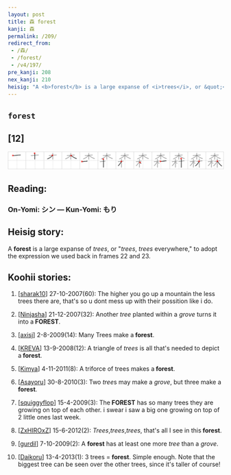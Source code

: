 ```yaml
---
layout: post
title: 森 forest
kanji: 森
permalink: /209/
redirect_from:
 - /森/
 - /forest/
 - /v4/197/
pre_kanji: 208
nex_kanji: 210
heisig: "A <b>forest</b> is a large expanse of <i>trees</i>, or &quot;<i>trees</i>, <i>trees</i> everywhere,&quot; to adopt the expression we used back in frames 22 and 23."
---
```


## `forest`

## [12]

<div class="stroke"><img src="../images/E6A3AE.png" /></div>

## Reading:

### On-Yomi: シン &mdash; Kun-Yomi: もり

## Heisig story:

A <b>forest</b> is a large expanse of <i>trees</i>, or &quot;<i>trees</i>, <i>trees</i> everywhere,&quot; to adopt the expression we used back in frames 22 and 23.

## Koohii stories:

1) [<a href="http://kanji.koohii.com/profile/sharak10">sharak10</a>] 27-10-2007(60): The higher you go up a mountain the less trees there are, that&#039;s so u dont mess up with their possition like i do.

2) [<a href="http://kanji.koohii.com/profile/Ninjasha">Ninjasha</a>] 21-12-2007(32): Another <em>tree</em> planted within a <em>grove</em> turns it into a<strong> FOREST</strong>.

3) [<a href="http://kanji.koohii.com/profile/axisj">axisj</a>] 2-8-2009(14): Many Trees make a<strong> forest</strong>.

4) [<a href="http://kanji.koohii.com/profile/KREVA">KREVA</a>] 13-9-2008(12): A triangle of <em>trees</em> is all that&#039;s needed to depict a<strong> forest</strong>.

5) [<a href="http://kanji.koohii.com/profile/Kimya">Kimya</a>] 4-11-2011(8): A triforce of trees makes a<strong> forest</strong>.

6) [<a href="http://kanji.koohii.com/profile/Asayoru">Asayoru</a>] 30-8-2010(3): Two <em>tree</em>s may make a <em>grove</em>, but three make a<strong> forest</strong>.

7) [<a href="http://kanji.koohii.com/profile/squiggyflop">squiggyflop</a>] 15-4-2009(3): The<strong> FOREST</strong> has so many trees they are growing on top of each other. i swear i saw a big one growing on top of 2 little ones last week.

8) [<a href="http://kanji.koohii.com/profile/ZxHIROxZ">ZxHIROxZ</a>] 15-6-2012(2): <em>Trees</em>,<em>trees</em>,<em>trees</em>, that&#039;s all I see in this<strong> forest</strong>.

9) [<a href="http://kanji.koohii.com/profile/gurdil">gurdil</a>] 7-10-2009(2): A <strong>forest</strong> has at least one more <em>tree</em> than a <em>grove</em>.

10) [<a href="http://kanji.koohii.com/profile/Daikoru">Daikoru</a>] 13-4-2013(1): 3 trees =<strong> forest</strong>. Simple enough. Note that the biggest tree can be seen over the other trees, since it&#039;s taller of course!
